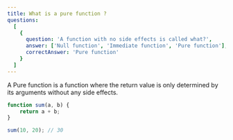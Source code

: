 ```yaml
---
title: What is a pure function ?
questions:
  [
    {
      question: 'A function with no side effects is called what?',
      answer: ['Null function', 'Immediate function', 'Pure function'],
      correctAnswer: 'Pure function'
    }
  ]
---
```


A Pure function is a function where the return value is only determined by its arguments without any side effects.

```js
function sum(a, b) {
	return a + b;
}

sum(10, 20); // 30
```
